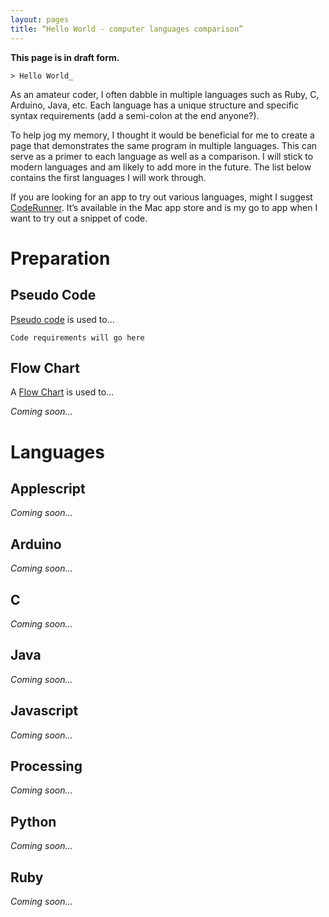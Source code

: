 ```yaml
---
layout: pages
title: “Hello World - computer languages comparison”
---
```


**This page is in draft form.**

<code>\> Hello World<blink>_</blink></code>

<!-- Convert to Blog Post -->
As an amateur coder, I often dabble in multiple languages such as Ruby, C, Arduino, Java, etc. Each language has a unique structure and specific syntax requirements (add a semi-colon at the end anyone?). 

To help jog my memory, I thought it would be beneficial for me to create a page that demonstrates the same program in multiple languages. This can serve as a primer to each language as well as a comparison. I will stick to modern languages and am likely to add more in the future. The list below contains the first languages I will work through.

If you are looking for an app to try out various languages, might I suggest [CodeRunner][1415-001]. It’s available in the Mac app store and is my go to app when I want to try out a snippet of code.
<!-- End Blog Post -->

<!-- Add introduction to page here -->

# Preparation

## Pseudo Code
[Pseudo code][1415-002] is used to…

```
Code requirements will go here
```

## Flow Chart
A [Flow Chart][1415-003] is used to…

*Coming soon…*

# Languages

<!-- Add intro to languages | Consider Hype HTML5 content to display code and output -->

## Applescript

*Coming soon…*

## Arduino

*Coming soon…*

## C

*Coming soon…*

## Java

*Coming soon…*

## Javascript

*Coming soon…*

## Processing

*Coming soon…*

## Python

*Coming soon…*

## Ruby

*Coming soon…*


[1415-001]: https://itunes.apple.com/us/app/coderunner/id433335799?mt=12&uo=4&at=10l9vL
[1415-002]: http://en.wikipedia.org/wiki/Pseudocode
[1415-003]: http://en.wikipedia.org/wiki/Flowchart